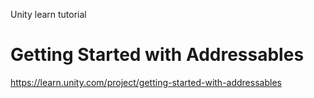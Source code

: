 Unity learn tutorial

# Getting Started with Addressables

https://learn.unity.com/project/getting-started-with-addressables
